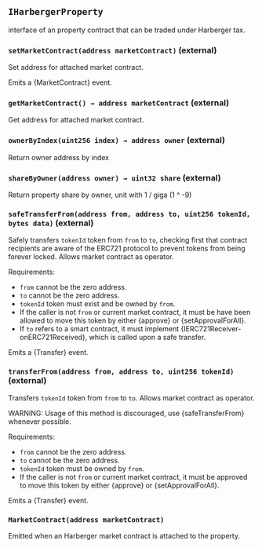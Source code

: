 ## `IHarbergerProperty`



interface of an property contract that can be traded under Harberger tax.


### `setMarketContract(address marketContract)` (external)



Set address for attached market contract.

Emits a {MarketContract} event.

### `getMarketContract() → address marketContract` (external)



Get address for attached market contract.

### `ownerByIndex(uint256 index) → address owner` (external)



Return owner address by index

### `shareByOwner(address owner) → uint32 share` (external)



Return property share by owner, unit with 1 / giga (1 ^ -9)

### `safeTransferFrom(address from, address to, uint256 tokenId, bytes data)` (external)



Safely transfers `tokenId` token from `from` to `to`, checking first that contract recipients
are aware of the ERC721 protocol to prevent tokens from being forever locked. Allows market contract as operator.

Requirements:

- `from` cannot be the zero address.
- `to` cannot be the zero address.
- `tokenId` token must exist and be owned by `from`.
- If the caller is not `from` or current market contract, it must be have been allowed to move this token by either {approve} or {setApprovalForAll}.
- If `to` refers to a smart contract, it must implement {IERC721Receiver-onERC721Received}, which is called upon a safe transfer.

Emits a {Transfer} event.

### `transferFrom(address from, address to, uint256 tokenId)` (external)



Transfers `tokenId` token from `from` to `to`. Allows market contract as operator.

WARNING: Usage of this method is discouraged, use {safeTransferFrom} whenever possible.

Requirements:

- `from` cannot be the zero address.
- `to` cannot be the zero address.
- `tokenId` token must be owned by `from`.
- If the caller is not `from` or current market contract, it must be approved to move this token by either {approve} or {setApprovalForAll}.

Emits a {Transfer} event.


### `MarketContract(address marketContract)`



Emitted when an Harberger market contract is attached to the property.



